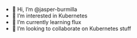 - 👋 Hi, I’m @jasper-burmilla
- 👀 I’m interested in Kubernetes
- 🌱 I’m currently learning flux
- 💞️ I’m looking to collaborate on Kubernetes stuff

<!---
jasper-burmilla/jasper-burmilla is a ✨ special ✨ repository because its `README.md` (this file) appears on your GitHub profile.
You can click the Preview link to take a look at your changes.
--->
